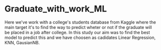 # Graduate_with_work_ML
Here we've work with a college's students database from Kaggle where the main target it's to find the way to predict wheter or not if the graduate will be placed in a job after college. In this study our aim was to find the best model to predict this and we have choosen as cadidates Linear Regression, KNN, GausianNB. 
